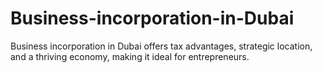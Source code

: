 # Business-incorporation-in-Dubai
Business incorporation in Dubai offers tax advantages, strategic location, and a thriving economy, making it ideal for entrepreneurs.
